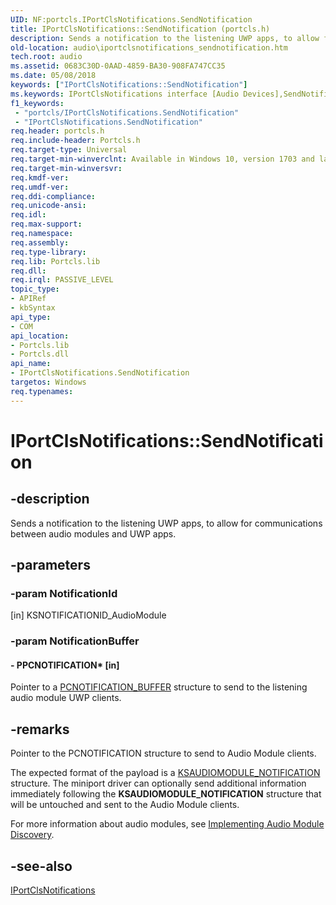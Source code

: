 ```yaml
---
UID: NF:portcls.IPortClsNotifications.SendNotification
title: IPortClsNotifications::SendNotification (portcls.h)
description: Sends a notification to the listening UWP apps, to allow for communications between audio modules and UWP apps.
old-location: audio\iportclsnotifications_sendnotification.htm
tech.root: audio
ms.assetid: 0683C30D-0AAD-4859-BA30-908FA747CC35
ms.date: 05/08/2018
keywords: ["IPortClsNotifications::SendNotification"]
ms.keywords: IPortClsNotifications interface [Audio Devices],SendNotification method, IPortClsNotifications.SendNotification, IPortClsNotifications::SendNotification, SendNotification, SendNotification method [Audio Devices], SendNotification method [Audio Devices],IPortClsNotifications interface, audio.iportclsnotifications_sendnotification, portcls/IPortClsNotifications::SendNotification
f1_keywords:
 - "portcls/IPortClsNotifications.SendNotification"
 - "IPortClsNotifications.SendNotification"
req.header: portcls.h
req.include-header: Portcls.h
req.target-type: Universal
req.target-min-winverclnt: Available in Windows 10, version 1703 and later versions of Windows.
req.target-min-winversvr: 
req.kmdf-ver: 
req.umdf-ver: 
req.ddi-compliance: 
req.unicode-ansi: 
req.idl: 
req.max-support: 
req.namespace: 
req.assembly: 
req.type-library: 
req.lib: Portcls.lib
req.dll: 
req.irql: PASSIVE_LEVEL
topic_type:
- APIRef
- kbSyntax
api_type:
- COM
api_location:
- Portcls.lib
- Portcls.dll
api_name:
- IPortClsNotifications.SendNotification
targetos: Windows
req.typenames: 
---
```


# IPortClsNotifications::SendNotification


## -description


Sends a notification to the listening UWP apps, to allow for communications between audio modules and UWP apps. 


## -parameters




### -param NotificationId 
[in]
KSNOTIFICATIONID_AudioModule



### -param NotificationBuffer






#### - PPCNOTIFICATION* [in]

Pointer to a <a href="https://docs.microsoft.com/windows-hardware/drivers/ddi/portcls/ns-portcls-_pcnotification_buffer">PCNOTIFICATION_BUFFER</a> structure to send to the listening audio module UWP clients. 


## -remarks



Pointer to the PCNOTIFICATION structure to send to Audio Module clients.

The expected format of the payload is a <a href="https://docs.microsoft.com/windows-hardware/drivers/ddi/ksmedia/ns-ksmedia-_ksaudiomodule_notification">KSAUDIOMODULE_NOTIFICATION</a> structure. The miniport driver can optionally send additional information immediately following the <b>KSAUDIOMODULE_NOTIFICATION</b> structure that will be untouched and sent to the Audio Module clients.



For more information about audio modules, see <a href="https://docs.microsoft.com/windows-hardware/drivers/audio/implementing-audio-module-communication">Implementing Audio Module Discovery</a>. 




## -see-also




<a href="https://docs.microsoft.com/windows-hardware/drivers/ddi/portcls/nn-portcls-iportclsnotifications">IPortClsNotifications</a>
 

 

